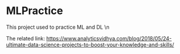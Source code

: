 # MLPractice
This project used to practice ML and DL \n

The related link: https://www.analyticsvidhya.com/blog/2018/05/24-ultimate-data-science-projects-to-boost-your-knowledge-and-skills/
